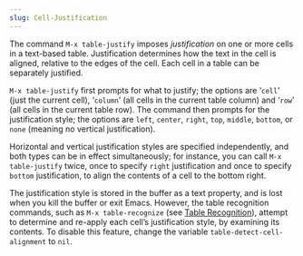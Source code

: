 ```yaml
---
slug: Cell-Justification
---
```


The command `M-x table-justify` imposes *justification* on one or more cells in a text-based table. Justification determines how the text in the cell is aligned, relative to the edges of the cell. Each cell in a table can be separately justified.

`M-x table-justify` first prompts for what to justify; the options are ‘`cell`’ (just the current cell), ‘`column`’ (all cells in the current table column) and ‘`row`’ (all cells in the current table row). The command then prompts for the justification style; the options are `left`, `center`, `right`, `top`, `middle`, `bottom`, or `none` (meaning no vertical justification).

Horizontal and vertical justification styles are specified independently, and both types can be in effect simultaneously; for instance, you can call `M-x table-justify` twice, once to specify `right` justification and once to specify `bottom` justification, to align the contents of a cell to the bottom right.

The justification style is stored in the buffer as a text property, and is lost when you kill the buffer or exit Emacs. However, the table recognition commands, such as `M-x table-recognize` (see [Table Recognition](/docs/emacs/Table-Recognition)), attempt to determine and re-apply each cell’s justification style, by examining its contents. To disable this feature, change the variable `table-detect-cell-alignment` to `nil`.
